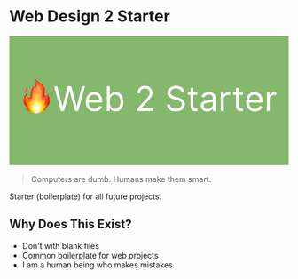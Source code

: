 # Web Design 2 Starter

<!-- <img src="web2.webp" /> -->
![Web 2 Starter](web2.webp)

> Computers are dumb. Humans make them smart.

Starter (boilerplate) for all future projects.

## Why Does This Exist?
* Don't with blank files
* Common boilerplate for web projects
* I am a human being who makes mistakes